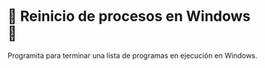 # 🔪 Reinicio de procesos en Windows 🔪
Programita para terminar una lista de programas en ejecución en Windows. 


